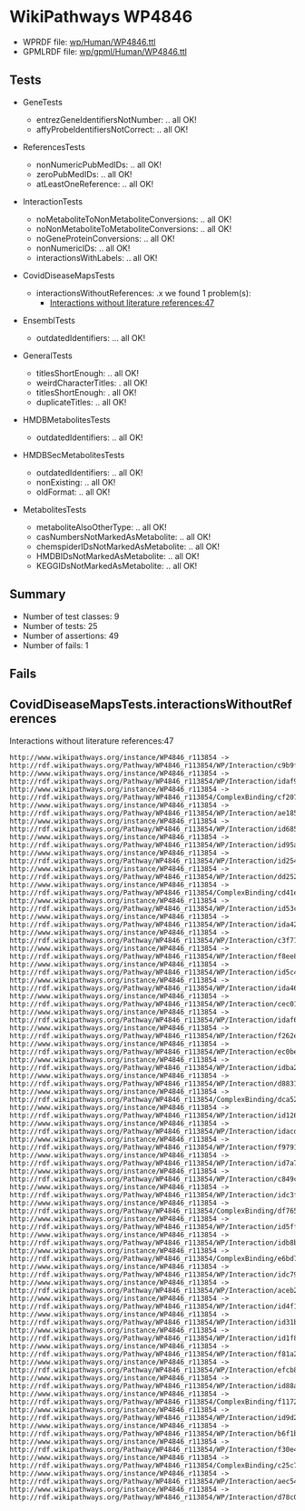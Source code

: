 # WikiPathways WP4846

* WPRDF file: [wp/Human/WP4846.ttl](../wp/Human/WP4846.ttl)
* GPMLRDF file: [wp/gpml/Human/WP4846.ttl](../wp/gpml/Human/WP4846.ttl)

## Tests

* GeneTests
    * entrezGeneIdentifiersNotNumber: .. all OK!
    * affyProbeIdentifiersNotCorrect: .. all OK!

* ReferencesTests
    * nonNumericPubMedIDs: .. all OK!
    * zeroPubMedIDs: .. all OK!
    * atLeastOneReference: .. all OK!

* InteractionTests
    * noMetaboliteToNonMetaboliteConversions: .. all OK!
    * noNonMetaboliteToMetaboliteConversions: .. all OK!
    * noGeneProteinConversions: .. all OK!
    * nonNumericIDs: .. all OK!
    * interactionsWithLabels: .. all OK!

* CovidDiseaseMapsTests
    * interactionsWithoutReferences: .x we found 1 problem(s):
        * [Interactions without literature references:47](#2e295ba1)

* EnsemblTests
    * outdatedIdentifiers: ... all OK!

* GeneralTests
    * titlesShortEnough: .. all OK!
    * weirdCharacterTitles: . all OK!
    * titlesShortEnough: . all OK!
    * duplicateTitles: .. all OK!

* HMDBMetabolitesTests
    * outdatedIdentifiers: .. all OK!

* HMDBSecMetabolitesTests
    * outdatedIdentifiers: .. all OK!
    * nonExisting: .. all OK!
    * oldFormat: .. all OK!

* MetabolitesTests
    * metaboliteAlsoOtherType: .. all OK!
    * casNumbersNotMarkedAsMetabolite: .. all OK!
    * chemspiderIDsNotMarkedAsMetabolite: .. all OK!
    * HMDBIDsNotMarkedAsMetabolite: .. all OK!
    * KEGGIDsNotMarkedAsMetabolite: .. all OK!

## Summary

* Number of test classes: 9
* Number of tests: 25
* Number of assertions: 49
* Number of fails: 1

## Fails

<a name="2e295ba1" />

## CovidDiseaseMapsTests.interactionsWithoutReferences

Interactions without literature references:47
```
http://www.wikipathways.org/instance/WP4846_r113854 -> http://rdf.wikipathways.org/Pathway/WP4846_r113854/WP/Interaction/c9b9f
http://www.wikipathways.org/instance/WP4846_r113854 -> http://rdf.wikipathways.org/Pathway/WP4846_r113854/WP/Interaction/idaf9c6f8
http://www.wikipathways.org/instance/WP4846_r113854 -> http://rdf.wikipathways.org/Pathway/WP4846_r113854/ComplexBinding/cf207
http://www.wikipathways.org/instance/WP4846_r113854 -> http://rdf.wikipathways.org/Pathway/WP4846_r113854/WP/Interaction/ae185
http://www.wikipathways.org/instance/WP4846_r113854 -> http://rdf.wikipathways.org/Pathway/WP4846_r113854/WP/Interaction/id68553d54
http://www.wikipathways.org/instance/WP4846_r113854 -> http://rdf.wikipathways.org/Pathway/WP4846_r113854/WP/Interaction/id95aba954
http://www.wikipathways.org/instance/WP4846_r113854 -> http://rdf.wikipathways.org/Pathway/WP4846_r113854/WP/Interaction/id254c7db4
http://www.wikipathways.org/instance/WP4846_r113854 -> http://rdf.wikipathways.org/Pathway/WP4846_r113854/WP/Interaction/dd252
http://www.wikipathways.org/instance/WP4846_r113854 -> http://rdf.wikipathways.org/Pathway/WP4846_r113854/ComplexBinding/cd41e
http://www.wikipathways.org/instance/WP4846_r113854 -> http://rdf.wikipathways.org/Pathway/WP4846_r113854/WP/Interaction/id53ccbca1
http://www.wikipathways.org/instance/WP4846_r113854 -> http://rdf.wikipathways.org/Pathway/WP4846_r113854/WP/Interaction/ida427ca0
http://www.wikipathways.org/instance/WP4846_r113854 -> http://rdf.wikipathways.org/Pathway/WP4846_r113854/WP/Interaction/c3f71
http://www.wikipathways.org/instance/WP4846_r113854 -> http://rdf.wikipathways.org/Pathway/WP4846_r113854/WP/Interaction/f8ee8
http://www.wikipathways.org/instance/WP4846_r113854 -> http://rdf.wikipathways.org/Pathway/WP4846_r113854/WP/Interaction/id5c4ff7f0
http://www.wikipathways.org/instance/WP4846_r113854 -> http://rdf.wikipathways.org/Pathway/WP4846_r113854/WP/Interaction/ida46f2e34
http://www.wikipathways.org/instance/WP4846_r113854 -> http://rdf.wikipathways.org/Pathway/WP4846_r113854/WP/Interaction/cec01
http://www.wikipathways.org/instance/WP4846_r113854 -> http://rdf.wikipathways.org/Pathway/WP4846_r113854/WP/Interaction/idaf62af2b
http://www.wikipathways.org/instance/WP4846_r113854 -> http://rdf.wikipathways.org/Pathway/WP4846_r113854/WP/Interaction/f262e
http://www.wikipathways.org/instance/WP4846_r113854 -> http://rdf.wikipathways.org/Pathway/WP4846_r113854/WP/Interaction/ec0be
http://www.wikipathways.org/instance/WP4846_r113854 -> http://rdf.wikipathways.org/Pathway/WP4846_r113854/WP/Interaction/idba2d7d98
http://www.wikipathways.org/instance/WP4846_r113854 -> http://rdf.wikipathways.org/Pathway/WP4846_r113854/WP/Interaction/d8831
http://www.wikipathways.org/instance/WP4846_r113854 -> http://rdf.wikipathways.org/Pathway/WP4846_r113854/ComplexBinding/dca52
http://www.wikipathways.org/instance/WP4846_r113854 -> http://rdf.wikipathways.org/Pathway/WP4846_r113854/WP/Interaction/id126968be
http://www.wikipathways.org/instance/WP4846_r113854 -> http://rdf.wikipathways.org/Pathway/WP4846_r113854/WP/Interaction/idacdc1203
http://www.wikipathways.org/instance/WP4846_r113854 -> http://rdf.wikipathways.org/Pathway/WP4846_r113854/WP/Interaction/f9791
http://www.wikipathways.org/instance/WP4846_r113854 -> http://rdf.wikipathways.org/Pathway/WP4846_r113854/WP/Interaction/id7a78fc75
http://www.wikipathways.org/instance/WP4846_r113854 -> http://rdf.wikipathways.org/Pathway/WP4846_r113854/WP/Interaction/c849c
http://www.wikipathways.org/instance/WP4846_r113854 -> http://rdf.wikipathways.org/Pathway/WP4846_r113854/WP/Interaction/idc3f0c926
http://www.wikipathways.org/instance/WP4846_r113854 -> http://rdf.wikipathways.org/Pathway/WP4846_r113854/ComplexBinding/df765
http://www.wikipathways.org/instance/WP4846_r113854 -> http://rdf.wikipathways.org/Pathway/WP4846_r113854/WP/Interaction/id5ff07442
http://www.wikipathways.org/instance/WP4846_r113854 -> http://rdf.wikipathways.org/Pathway/WP4846_r113854/WP/Interaction/idb8ba3d51
http://www.wikipathways.org/instance/WP4846_r113854 -> http://rdf.wikipathways.org/Pathway/WP4846_r113854/ComplexBinding/e6bd7
http://www.wikipathways.org/instance/WP4846_r113854 -> http://rdf.wikipathways.org/Pathway/WP4846_r113854/WP/Interaction/idc79adab4
http://www.wikipathways.org/instance/WP4846_r113854 -> http://rdf.wikipathways.org/Pathway/WP4846_r113854/WP/Interaction/aceb2
http://www.wikipathways.org/instance/WP4846_r113854 -> http://rdf.wikipathways.org/Pathway/WP4846_r113854/WP/Interaction/id4f170add
http://www.wikipathways.org/instance/WP4846_r113854 -> http://rdf.wikipathways.org/Pathway/WP4846_r113854/WP/Interaction/id31b492b0
http://www.wikipathways.org/instance/WP4846_r113854 -> http://rdf.wikipathways.org/Pathway/WP4846_r113854/WP/Interaction/id1f86b6c5
http://www.wikipathways.org/instance/WP4846_r113854 -> http://rdf.wikipathways.org/Pathway/WP4846_r113854/WP/Interaction/f81a2
http://www.wikipathways.org/instance/WP4846_r113854 -> http://rdf.wikipathways.org/Pathway/WP4846_r113854/WP/Interaction/efcb8
http://www.wikipathways.org/instance/WP4846_r113854 -> http://rdf.wikipathways.org/Pathway/WP4846_r113854/WP/Interaction/id88a323b4
http://www.wikipathways.org/instance/WP4846_r113854 -> http://rdf.wikipathways.org/Pathway/WP4846_r113854/ComplexBinding/f1172
http://www.wikipathways.org/instance/WP4846_r113854 -> http://rdf.wikipathways.org/Pathway/WP4846_r113854/WP/Interaction/id9d2699b4
http://www.wikipathways.org/instance/WP4846_r113854 -> http://rdf.wikipathways.org/Pathway/WP4846_r113854/WP/Interaction/b6f1b
http://www.wikipathways.org/instance/WP4846_r113854 -> http://rdf.wikipathways.org/Pathway/WP4846_r113854/WP/Interaction/f30e4
http://www.wikipathways.org/instance/WP4846_r113854 -> http://rdf.wikipathways.org/Pathway/WP4846_r113854/ComplexBinding/c25c7
http://www.wikipathways.org/instance/WP4846_r113854 -> http://rdf.wikipathways.org/Pathway/WP4846_r113854/WP/Interaction/aec54
http://www.wikipathways.org/instance/WP4846_r113854 -> http://rdf.wikipathways.org/Pathway/WP4846_r113854/WP/Interaction/d78c0

```
